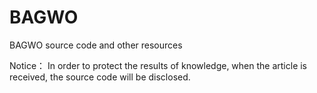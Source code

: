 # BAGWO
BAGWO source code and other resources

Notice： In order to protect the results of knowledge, when the article is received, the source code will be disclosed.
